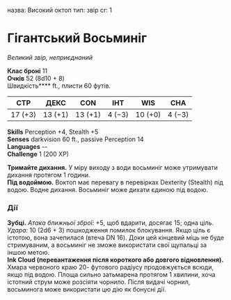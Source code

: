 назва: Високий октоп тип: звір cr: 1

# Гігантський Восьминіг
_Великий звір, неприєднаний_

**Клас броні** 11    
**Очків** 52 (8d10 + 8)    
Швидкість**** ft., плисти 60 футів.

| СТР     | ДЕКС    | CON     | ІНТ    | WIS     | CHA    |
| ------- | ------- | ------- | ------ | ------- | ------ |
| 17 (+3) | 13 (+1) | 13 (+1) | 4 (−3) | 10 (+0) | 4 (−3) |

**Skills** Perception +4, Stealth +5    
**Senses** darkvision 60 ft., passive Perception 14    
**Languages** --    
**Challenge** 1 (200 XP)

**Тримайте дихання.** У міру виходу з води восьминіг може утримувати дихання протягом 1 години.    
**Під водоймою.** Воктоп має перевагу в перевірках Dexterity (Stealth) під водою. Водне дихання. Восьминіг може дихати єдиною під водою.

### Дії
**Зубці.** _Атака ближньої зброї:_ +5, щоб вдарити, досягає 15; одна ціль. _Удара:_ 10 (2d6 + 3) пошкодження помилок блокування. Якщо ціль є істотою, вона зачепилася (втеча DN 16). Доки цей кінцевий міць не буде стримуваним, а восьминіг не зможе використати свої щупальці за іншою метою.    
**Ink Cloud (перевантаження після короткого або довгого відновлення).** Хмара червоного краю 20- футового радіусу продовжується всюди, якщо під водою. Площа сильно затьмарена протягом 1 хвилини, хоча істотний струм може розсіяти чорнило. Після видачі чорнил, восьминога може використати цю дію як бонусні дії. 